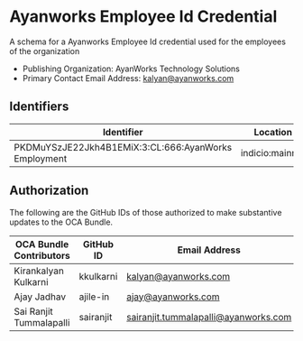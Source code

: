 # Ayanworks Employee Id Credential

A schema for a Ayanworks Employee Id credential used for the employees of the organization

- Publishing Organization: AyanWorks Technology Solutions
- Primary Contact Email Address: kalyan@ayanworks.com

## Identifiers

| Identifier                                           | Location        | URL                                                       |
| ---------------------------------------------------- | --------------- | --------------------------------------------------------- |
| PKDMuYSzJE22Jkh4B1EMiX:3:CL:666:AyanWorks Employment | indicio:mainnet | https://indyscan.indiciotech.io/tx/IND_MAINNET/domain/671 |

## Authorization

The following are the GitHub IDs of those authorized to make substantive updates to the OCA Bundle.

| OCA Bundle Contributors | GitHub ID | Email Address                        |
| ----------------------- | --------- | ------------------------------------ |
| Kirankalyan Kulkarni    | kkulkarni | kalyan@ayanworks.com                 |
| Ajay Jadhav             | ajile-in  | ajay@ayanworks.com                   |
| Sai Ranjit Tummalapalli | sairanjit | sairanjit.tummalapalli@ayanworks.com |
